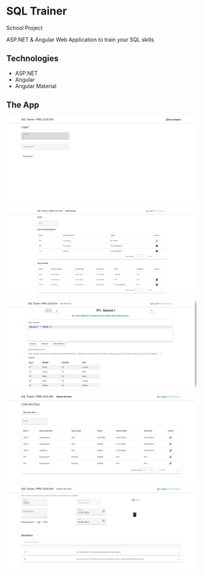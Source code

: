 # SQL Trainer

School Project

ASP.NET & Angular Web Application to train your SQL skills

## Technologies

- ASP.NET
- Angular
- Angular Material

## The App

![login](/images/image.png)

![quizzes-student](/images/image-5.png)

![question](/images/image-6.png)

![quizzes-teacher](/images/image-1.png)

![edit-quiz](/images/image-3.png)
